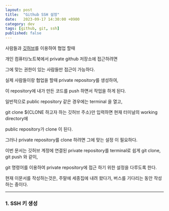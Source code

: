```yaml
---
layout: post
title:  "Github SSH 설정"
date:   2023-09-17 14:30:00 +0900
category: dev
tags: [github, git, ssh]
published: false
---
```


사람들과 [깃허브](https://github.com/)를 이용하여 협업 할때  

개인 컴퓨터/노트북에서 private github 저장소에 접근하려면  

그에 맞는 권한이 있는 사람들만 접근이 가능하다.  

실제 사람들이랑 협업을 할때 private repository를 생성하여,  

이 repository에 내가 만든 코드를 push 하면서 작업을 하게 된다.  

일반적으로 public repository 같은 경우에는 terminal 을 열고,  

git clone ${CLONE 하고자 하는 깃허브 주소}만 입력하면 현재 터미널의 working directory에  

public repository가 clone 이 된다.  

그러나 private repository를 clone 하려면 그에 맞는 설정 이 필요하다.

이번 문서는 깃허브 계정에 연결된 private repository를 terminal로 쉽게 git clone, git push 와 같이,  

git 명령어를 이용하여 private repository에 접근 하기 위한 설정을 다루도록 한다.  

현재 이문서를 작성하는것은, 주말에 세종집에 내려 왔다가, 버스를 기다리는 동안 작성 하는 중이다.

---

### 1. SSH 키 생성



